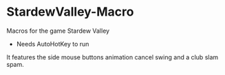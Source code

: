 # StardewValley-Macro
Macros for the game Stardew Valley

- Needs AutoHotKey to run

It features the side mouse buttons animation cancel swing and a club slam spam.
